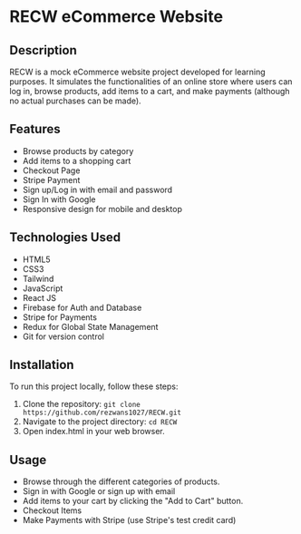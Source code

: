 # RECW eCommerce Website

## Description
RECW is a mock eCommerce website project developed for learning purposes. It simulates the functionalities of an online store where users can log in, browse products, add items to a cart, and make payments (although no actual purchases can be made).

## Features
- Browse products by category
- Add items to a shopping cart
- Checkout Page
- Stripe Payment
- Sign up/Log in with email and password
- Sign In with Google
- Responsive design for mobile and desktop

## Technologies Used
- HTML5
- CSS3
- Tailwind
- JavaScript
- React JS
- Firebase for Auth and Database
- Stripe for Payments
- Redux for Global State Management
- Git for version control

## Installation
To run this project locally, follow these steps:
1. Clone the repository: `git clone https://github.com/rezwans1027/RECW.git`
2. Navigate to the project directory: `cd RECW`
3. Open index.html in your web browser.

## Usage
- Browse through the different categories of products.
- Sign in with Google or sign up with email
- Add items to your cart by clicking the "Add to Cart" button.
- Checkout Items
- Make Payments with Stripe (use Stripe's test credit card)
